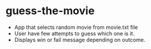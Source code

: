 # guess-the-movie

- App that selects random movie from movie.txt file
- User have few attempts to guess which one is it.
- Displays win or fail message depending on outcome.

